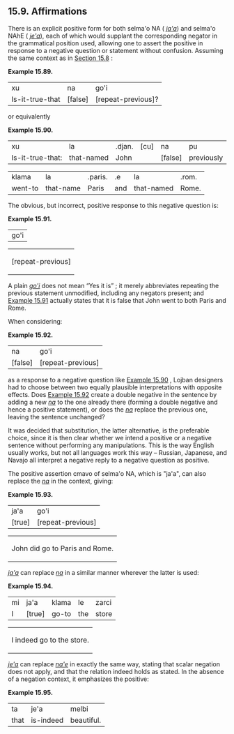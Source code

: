 <a id="section-affirmations"></a>15.9. <a id="c15s9"></a>Affirmations
---------------------------------------------------------------------

There is an explicit positive form for both selma'o NA ( _<a id="id-1.16.11.2.1.1" class="indexterm"></a>[_ja'a_](../go01#valsi-jaha)_) and selma'o NAhE ( _<a id="id-1.16.11.2.2.1" class="indexterm"></a>[_je'a_](../go01#valsi-jeha)_), each of which would supplant the corresponding negator in the grammatical position used, allowing one to assert the positive in response to a negative question or statement without confusion. Assuming the same context as in [Section 15.8](../section-truth-questions) :

<div class="interlinear-gloss-example example">
<a id="example-random-id-KhoH"></a>

**Example 15.89. <a id="c15e9d1"></a>** 

<table class="interlinear-gloss"><colgroup></colgroup><tbody><tr class="jbo"><td>xu</td><td>na</td><td>go'i</td></tr><tr class="gloss"><td>Is-it-true-that</td><td>[false]</td><td>[repeat-previous]?</td></tr></tbody></table>

</div>  

or equivalently

<div class="interlinear-gloss-example example">
<a id="example-random-id-8VCt"></a>

**Example 15.90. <a id="c15e9d2"></a>** 

<table class="interlinear-gloss"><colgroup></colgroup><tbody><tr class="jbo"><td>xu</td><td>la</td><td>.djan.</td><td>[cu]</td><td>na</td><td>pu</td></tr><tr class="gloss"><td>Is-it-true-that:</td><td>that-named</td><td>John</td><td></td><td>[false]</td><td>previously</td></tr></tbody></table>

<table class="interlinear-gloss"><colgroup></colgroup><tbody><tr class="jbo"><td>klama</td><td>la</td><td>.paris.</td><td>.e</td><td>la</td><td>.rom.</td></tr><tr class="gloss"><td>went-to</td><td>that-name</td><td>Paris</td><td>and</td><td>that-named</td><td>Rome.</td></tr></tbody></table>

</div>  

The obvious, but incorrect, positive response to this negative question is:

<div class="interlinear-gloss-example example">
<a id="example-random-id-F3LE"></a>

**Example 15.91. <a id="c15e9d3"></a>** 

<table class="interlinear-gloss"><colgroup></colgroup><tbody><tr class="jbo"><td>go'i</td></tr></tbody></table>

<table class="interlinear-gloss"><tbody><tr class="para"><td colspan="12321"><p class="natlang">[repeat-previous]</p></td></tr></tbody></table>

</div>  

A plain _<a id="id-1.16.11.8.1.1" class="indexterm"></a>[_go'i_](../go01#valsi-gohi)_ does not mean “Yes it is” ; it merely abbreviates repeating the previous statement unmodified, including any negators present; and [Example 15.91](../section-affirmations#example-random-id-F3LE) actually states that it is false that John went to both Paris and Rome.

When considering:

<div class="interlinear-gloss-example example">
<a id="example-random-id-Pgrw"></a>

**Example 15.92. <a id="c15e9d4"></a>** 

<table class="interlinear-gloss"><colgroup></colgroup><tbody><tr class="jbo"><td>na</td><td>go'i</td></tr><tr class="gloss"><td>[false]</td><td>[repeat-previous]</td></tr></tbody></table>

</div>  

as a response to a negative question like [Example 15.90](../section-affirmations#example-random-id-8VCt) , Lojban designers had to choose between two equally plausible interpretations with opposite effects. Does [Example 15.92](../section-affirmations#example-random-id-Pgrw) create a double negative in the sentence by adding a new _<a id="id-1.16.11.11.3.1" class="indexterm"></a>[_na_](../go01#valsi-na)_ to the one already there (forming a double negative and hence a positive statement), or does the _<a id="id-1.16.11.11.4.1" class="indexterm"></a>[_na_](../go01#valsi-na)_ replace the previous one, leaving the sentence unchanged?

It was decided that substitution, the latter alternative, is the preferable choice, since it is then clear whether we intend a positive or a negative sentence without performing any manipulations. This is the way English usually works, but not all languages work this way – Russian, Japanese, and Navajo all interpret a negative reply to a negative question as positive.

The positive assertion cmavo of selma'o NA, which is "ja'a", can also replace the _<a id="id-1.16.11.13.1.1" class="indexterm"></a>[_na_](../go01#valsi-na)_ in the context, giving:

<div class="interlinear-gloss-example example">
<a id="example-random-id-iUfV"></a>

**Example 15.93. <a id="c15e9d5"></a>** 

<table class="interlinear-gloss"><colgroup></colgroup><tbody><tr class="jbo"><td>ja'a</td><td>go'i</td></tr><tr class="gloss"><td>[true]</td><td>[repeat-previous]</td></tr></tbody></table>

<table class="interlinear-gloss"><tbody><tr class="para"><td colspan="12321"><p class="natlang">John did go to Paris and Rome.</p></td></tr></tbody></table>

</div>  

_<a id="id-1.16.11.15.1.1" class="indexterm"></a>[_ja'a_](../go01#valsi-jaha)_ can replace _<a id="id-1.16.11.15.2.1" class="indexterm"></a>[_na_](../go01#valsi-na)_ in a similar manner wherever the latter is used:

<div class="interlinear-gloss-example example">
<a id="example-random-id-mrtu"></a>

**Example 15.94. <a id="c15e9d6"></a>** 

<table class="interlinear-gloss"><colgroup></colgroup><tbody><tr class="jbo"><td>mi</td><td>ja'a</td><td>klama</td><td>le</td><td>zarci</td></tr><tr class="gloss"><td>I</td><td>[true]</td><td>go-to</td><td>the</td><td>store</td></tr></tbody></table>

<table class="interlinear-gloss"><tbody><tr class="para"><td colspan="12321"><p class="natlang">I indeed go to the store.</p></td></tr></tbody></table>

</div>  

_<a id="id-1.16.11.17.1.1" class="indexterm"></a>[_je'a_](../go01#valsi-jeha)_ can replace _<a id="id-1.16.11.17.2.1" class="indexterm"></a>[_na'e_](../go01#valsi-nahe)_ in exactly the same way, stating that scalar negation does not apply, and that the relation indeed holds as stated. In the absence of a negation context, it emphasizes the positive:

<div class="interlinear-gloss-example example">
<a id="example-random-id-toQK"></a>

**Example 15.95. <a id="c15e9d7"></a>** 

<table class="interlinear-gloss"><colgroup></colgroup><tbody><tr class="jbo"><td>ta</td><td>je'a</td><td>melbi</td></tr><tr class="gloss"><td>that</td><td>is-indeed</td><td>beautiful.</td></tr></tbody></table>

</div>